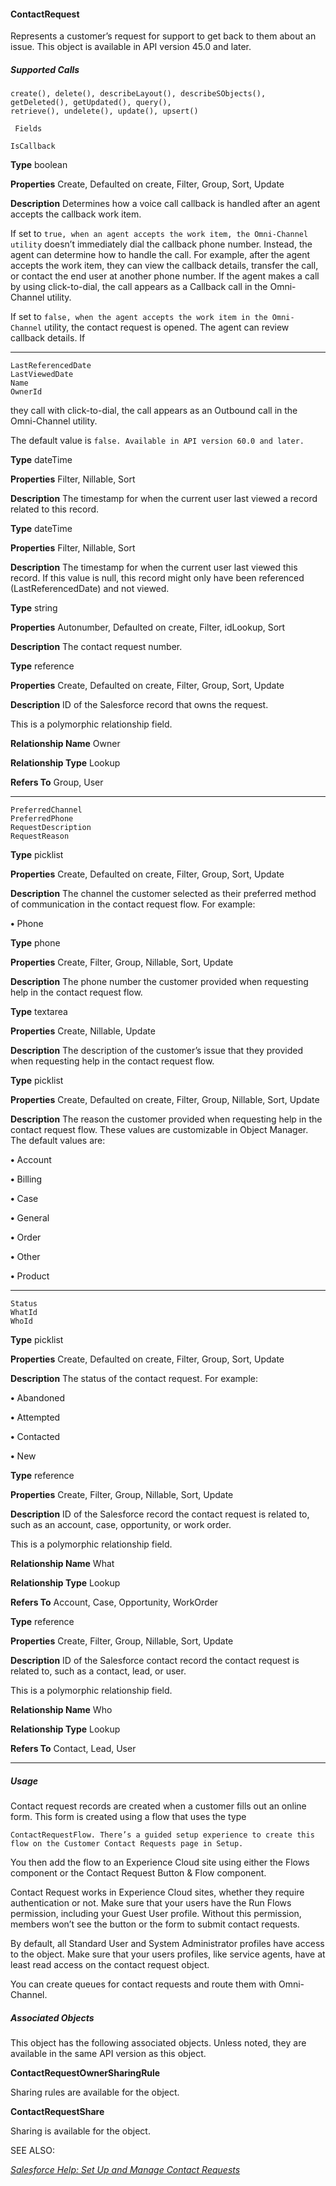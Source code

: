 #### ContactRequest

Represents a customer’s request for support to get back to them about an issue. This object is available in API version 45.0 and later.

##### Supported Calls
```
create(), delete(), describeLayout(), describeSObjects(), getDeleted(), getUpdated(), query(),
retrieve(), undelete(), update(), upsert()

 Fields

```
```
IsCallback

```

**Type**
boolean

**Properties**
Create, Defaulted on create, Filter, Group, Sort, Update

**Description**
Determines how a voice call callback is handled after an agent accepts the callback
work item.

If set to `true, when an agent accepts the work item, the Omni-Channel utility`
doesn’t immediately dial the callback phone number. Instead, the agent can
determine how to handle the call. For example, after the agent accepts the work
item, they can view the callback details, transfer the call, or contact the end user
at another phone number. If the agent makes a call by using click-to-dial, the
call appears as a Callback call in the Omni-Channel utility.

If set to `false, when the agent accepts the work item in the Omni-Channel`
utility, the contact request is opened. The agent can review callback details. If


-----

```
LastReferencedDate
LastViewedDate
Name
OwnerId

```

they call with click-to-dial, the call appears as an Outbound call in the
Omni-Channel utility.

The default value is `false. Available in API version 60.0 and later.`

**Type**
dateTime

**Properties**
Filter, Nillable, Sort

**Description**
The timestamp for when the current user last viewed a record related to this
record.

**Type**
dateTime

**Properties**
Filter, Nillable, Sort

**Description**
The timestamp for when the current user last viewed this record. If this value is
null, this record might only have been referenced (LastReferencedDate)
and not viewed.

**Type**
string

**Properties**
Autonumber, Defaulted on create, Filter, idLookup, Sort

**Description**
The contact request number.

**Type**
reference

**Properties**
Create, Defaulted on create, Filter, Group, Sort, Update

**Description**
ID of the Salesforce record that owns the request.

This is a polymorphic relationship field.

**Relationship Name**
Owner

**Relationship Type**
Lookup

**Refers To**
Group, User


-----

```
PreferredChannel
PreferredPhone
RequestDescription
RequestReason

```

**Type**
picklist

**Properties**
Create, Defaulted on create, Filter, Group, Sort, Update

**Description**
The channel the customer selected as their preferred method of communication
in the contact request flow. For example:

**•** Phone

**Type**
phone

**Properties**
Create, Filter, Group, Nillable, Sort, Update

**Description**
The phone number the customer provided when requesting help in the contact
request flow.

**Type**
textarea

**Properties**
Create, Nillable, Update

**Description**
The description of the customer’s issue that they provided when requesting help
in the contact request flow.

**Type**
picklist

**Properties**
Create, Defaulted on create, Filter, Group, Nillable, Sort, Update

**Description**
The reason the customer provided when requesting help in the contact request
flow. These values are customizable in Object Manager. The default values are:

**•** Account

**•** Billing

**•** Case

**•** General

**•** Order

**•** Other

**•** Product


-----

```
Status
WhatId
WhoId

```

**Type**
picklist

**Properties**
Create, Defaulted on create, Filter, Group, Sort, Update

**Description**
The status of the contact request. For example:

**•** Abandoned

**•** Attempted

**•** Contacted

**•** New

**Type**
reference

**Properties**
Create, Filter, Group, Nillable, Sort, Update

**Description**
ID of the Salesforce record the contact request is related to, such as an account,
case, opportunity, or work order.

This is a polymorphic relationship field.

**Relationship Name**
What

**Relationship Type**
Lookup

**Refers To**
Account, Case, Opportunity, WorkOrder

**Type**
reference

**Properties**
Create, Filter, Group, Nillable, Sort, Update

**Description**
ID of the Salesforce contact record the contact request is related to, such as a
contact, lead, or user.

This is a polymorphic relationship field.

**Relationship Name**
Who

**Relationship Type**
Lookup

**Refers To**
Contact, Lead, User


-----

##### Usage

Contact request records are created when a customer fills out an online form. This form is created using a flow that uses the type
```
ContactRequestFlow. There’s a guided setup experience to create this flow on the Customer Contact Requests page in Setup.

```
You then add the flow to an Experience Cloud site using either the Flows component or the Contact Request Button & Flow component.

Contact Request works in Experience Cloud sites, whether they require authentication or not. Make sure that your users have the Run
Flows permission, including your Guest User profile. Without this permission, members won’t see the button or the form to submit
contact requests.

By default, all Standard User and System Administrator profiles have access to the object. Make sure that your users profiles, like service
agents, have at least read access on the contact request object.

You can create queues for contact requests and route them with Omni-Channel.

##### Associated Objects

This object has the following associated objects. Unless noted, they are available in the same API version as this object.

**ContactRequestOwnerSharingRule**

Sharing rules are available for the object.

**ContactRequestShare**

Sharing is available for the object.

SEE ALSO:

_[Salesforce Help: Set Up and Manage Contact Requests](https://help.salesforce.com/articleView?id=contact_request.htm&language=en_US)_
